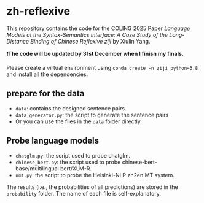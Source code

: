 # zh-reflexive
This repository contains the code for the COLING 2025 Paper *Language Models at the Syntax-Semantics Interface: A Case Study of the Long-Distance Binding of Chinese Reflexive ziji* by Xiulin Yang.


**❗The code will be updated by 31st December when I finish my finals.**

Please create a virtual environment using ```conda create -n ziji python=3.8``` and install all the dependencies. 
## prepare for the data
- ```data```: contains the designed sentence pairs.
- ```data_generator.py```: the script to generate the sentence pairs
- Or you can use the files in the ```data``` folder directly.

## Probe language models
- ```chatglm.py```: the script used to probe chatglm. 
- ```chinese_bert.py```: the script used to probe chinese-bert-base/multilingual bert/XLM-R.
- ```nmt.py```: the script to probe the Helsinki-NLP zh2en MT system.

The results (i.e., the probabilities of all predictions) are stored in the ```probability``` folder. The name of each file is self-explanatory. 
